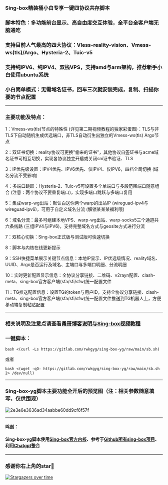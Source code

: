 
### Sing-box精装桶小白专享一键四协议共存脚本
### 脚本特色：多功能前台显示、高自由度交互体验，全平台全客户端无脑通吃
### 支持目前人气最高的四大协议：Vless-reality-vision、Vmess-ws(tls)/Argo、Hysteria-2、Tuic-v5
### 支持纯IPV6、纯IPV4、双栈VPS，支持amd与arm架构，推荐新手小白使用ubuntu系统
### 小白简单模式：无需域名证书，回车三次就安装完成，复制、扫描你要的节点配置
--------------------------------------------------------------
### 主要功能及特点：
1：Vmess-ws(tls)节点的特殊性 (详见第二期视频教程的独家彩蛋图)：TLS与非TLS下自动随机生成优选端口，非TLS自动衍生出独立的Vmess-ws(tls) Argo节点
 
2：双证书切换：reality协议可更换"偷来的证书"，其他协议自签证书与acme域名证书可相互切换，实现各协议独立开启或关闭sni证书验证、TLS

3：IP优先级设置：IPV4优先、IPV6优先、仅IPV4、仅IPV6，四档全局切换 (域名分流不受影响)

4：多端口跳跃：Hysteria-2、Tuic-v5可设置多个单端口与多段范围端口随意组合 (注意：两个协议不要重复端口)，实现多端口跳跃与多端口复用

5：集成warp-wg出站：默认白送你两个warp的出站IP (wireguad-ipv4与wireguad-ipv6)，可用于自定义域名分流 (解锁某某某福利哦)

6：域名分流：最多可组建本地VPS、warp-wg出站、warp-socks5三个通道共六条线路 (三组IPV4与IPV6)，支持完整域名方式与geosite方式进行分流

7：双核心切换：Sing-box正式版与测试版可快速切换

8：脚本与内核在线更新提示

9：SSH快捷菜单展示关键节点信息：本地IP显示、IP优选级情况、reality域名、UUID、Argo是否运行及域名、主端口与多端口明细、分流明细

10：实时更新配置显示信息：全协议分享链接、二维码、v2rayn配置、clash-meta、sing-box官方客户端(sfa/sfi/sfw)统一配置文件

11：TG推送配置信息：设置TG的token与用户ID，支持全协议分享链接、clash-meta、sing-box官方客户端(sfa/sfi/sfw)统一配置文件推送到TG机器人上，方便移动端复制粘贴配置

------------------------------------------------------------------------------------

### 相关说明及注意点请查看[甬哥博客说明与Sing-box视频教程](https://ygkkk.blogspot.com/2023/10/sing-box-yg.html)

### 一键脚本：
```
bash <(curl -Ls https://gitlab.com/rwkgyg/sing-box-yg/raw/main/sb.sh)
```
或者
```
bash <(wget -qO- https://gitlab.com/rwkgyg/sing-box-yg/raw/main/sb.sh 2> /dev/null)
```

-----------------------------------
### Sing-box-yg脚本主要功能全开后的预览图（注：相关参数随意填写，仅供围观）

![2e3e6e3636ad34aabbe60dd9cf6f57f](https://github.com/yonggekkk/sing-box-yg/assets/121604513/4a06866d-874e-4870-a6e1-2a39e5fee1bb)


---------------------------------------

#### 鸣谢：
#### Sing-box-yg脚本使用[Sing-box官方内核](https://github.com/SagerNet/sing-box)、参考于[Github所有sing-box项目](https://github.com/search?q=SING+BOX&type=repositories)、利用[Chatgpt](https://chat.openai.com/auth/login)整合

-----------------------------------------------------
### 感谢你右上角的star🌟
[![Stargazers over time](https://starchart.cc/yonggekkk/sing-box-yg.svg)](https://starchart.cc/yonggekkk/sing-box-yg)
